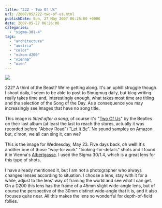 ```yaml
---
title: "222 - Two Of Us"
url: /2007/05/222-two-of-us.html
publishDate: Sun, 27 May 2007 06:26:00 +0000
date: 2007-05-27 06:26:00
categories: 
  - "sigma-301-4"
tags: 
  - "architecture"
  - "austria"
  - "color"
  - "nikon-d200"
  - "vienna"
  - "wien"
---
```

<a href="https://d25zfm9zpd7gm5.cloudfront.net/1200x1200/2007/20070523_083148_ps.jpg"><img src="https://d25zfm9zpd7gm5.cloudfront.net/0600x0600/2007/20070523_083148_ps.jpg"/></a><br/><br/>222? A third of the Beast? We're getting along. It's an uphill struggle though. I shoot daily, I seem to be able to post to Smugmug daily, but blog writing really takes time and, interestingly enough, what takes most time are titling and the selection of the Song of the Day. As a consequence you may increasingly see images that have no song title. <br/><br/>This image <span style="font-style:italic;">is titled after a song</span>, of course it's "<a href="http://www.lyricsfreak.com/b/beatles/two+of+us_10026271.html" target="_blank">Two Of Us</a>" by the Beatles on their last album (at least the last to reach the stores, actually it was recorded before "Abbey Road") "<a href="http://www.amazon.com/Let-Be-Beatles/dp/B000002UB6" target="_blank">Let It Be</a>". No sound samples on Amazon but, c'mon, we all can sing it, can we?<br/><br/>This is the image for Wednesday, May 23. Five days back, oh well! It's another one of those "way-to-work" "looking-for-details" shots and I found it in Vienna's <a href="http://maps.google.com/maps?f=q&hl=en&q=Vienna,+Wien,+Vienna,+Austria&sll=37.0625,-95.677068&sspn=65.645551,108.457031&ie=UTF8&cd=1&ll=48.208652,16.343644&spn=0.006893,0.013239&z=17&om=1" target="_blank">Albertgasse</a>. I used the Sigma 30/1.4, which is a great lens for this type of shots.<br/><br/>I have already mentioned it, but I am not a photographer who always changes lenses according to situation. I choose a lens, stay with it for a while, adjust to the lens' way of framing the world and see what I can get. On a D200 this lens has the frame of a 45mm slight wide-angle lens, but of course the perspective of the 30mm distinct wide-angle that it is, and it also focuses quite near. All this makes the lens so wonderful for depth-of-field follies.

